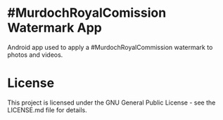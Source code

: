 # #MurdochRoyalComission Watermark App
Android app used to apply a #MurdochRoyalCommission watermark to photos and videos.

# License
This project is licensed under the GNU General Public License - see the LICENSE.md file for details.
